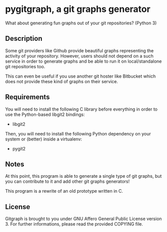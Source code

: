 # pygitgraph, a git graphs generator

What about generating fun graphs out of your git repositories? (Python 3)

## Description

Some git providers like Github provide beautiful graphs representing the
activity of your repository. However, users should not depend on a such service
in order to generate graphs and be able to run it on local/standalone git
repositories too.

This can even be useful if you use another git hoster like Bitbucket which does
not provide these kind of graphs on their service.

## Requirements

You will need to install the following C library before everything in order to
use the Python-based libgit2 bindings:

 * libgit2

Then, you will need to install the following Python dependency on your system
or (better) inside a virtualenv:

 * pygit2

## Notes

At this point, this program is able to generate a single type of git graphs,
but you can contribute to it and add other git graphs generators!

This program is a rewrite of an old prototype written in C.

## License

Gitgraph is brought to you under GNU Affero General Public License version 3.
For further informations, please read the provided COPYING file.
